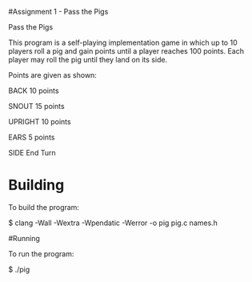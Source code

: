 #Assignment 1 - Pass the Pigs

Pass the Pigs

This program is a self-playing implementation game in which up to 10 players roll a pig and gain points until a player reaches 100 points. Each player may roll the pig until they land on its side.

Points are given as shown:

BACK 10 points

SNOUT 15 points

UPRIGHT 10 points

EARS 5 points

SIDE End Turn

# Building

To build the program:

$ clang -Wall -Wextra -Wpendatic -Werror -o pig pig.c names.h

#Running 

To run the program:

$ ./pig



